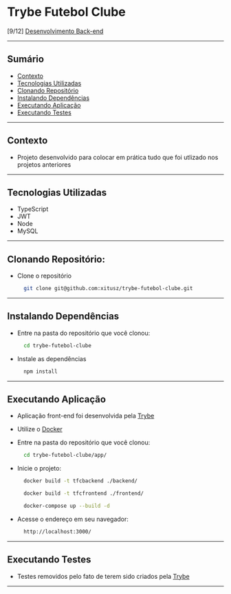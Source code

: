 # Trybe Futebol Clube
[9/12] [Desenvolvimento Back-end](https://github.com/xitusz/Trybe/tree/main/03_Desenvolvimento-Back-end)

---

## Sumário

- [Contexto](#contexto)
- [Tecnologias Utilizadas](#tecnologias-utilizadas)
- [Clonando Repositório](#clonando-repositório)
- [Instalando Dependências](#instalando-dependências)
- [Executando Aplicação](#executando-aplicação)
- [Executando Testes](#executando-testes)

---

## Contexto

* Projeto desenvolvido para colocar em prática tudo que foi utlizado nos projetos anteriores

---

## Tecnologias Utilizadas

* TypeScript
* JWT
* Node
* MySQL

---

## Clonando Repositório:

* Clone o repositório
  ```sh
    git clone git@github.com:xitusz/trybe-futebol-clube.git
  ```

---

## Instalando Dependências

* Entre na pasta do repositório que você clonou:
  ```sh
    cd trybe-futebol-clube
  ```

* Instale as dependências
  ```sh
    npm install
  ```

---

## Executando Aplicação

* Aplicação front-end foi desenvolvida pela [Trybe](https://www.betrybe.com/)

* Utilize o [Docker](https://www.docker.com/)

* Entre na pasta do repositório que você clonou:
  ```sh
    cd trybe-futebol-clube/app/
  ```

* Inicie o projeto:
  ```sh
    docker build -t tfcbackend ./backend/
  ```

  ```sh
    docker build -t tfcfrontend ./frontend/
  ```

  ```sh
    docker-compose up --build -d
  ```

* Acesse o endereço em seu navegador:
  ```sh
    http://localhost:3000/
  ```

---

## Executando Testes

* Testes removidos pelo fato de terem sido criados pela [Trybe](https://www.betrybe.com/)

---
